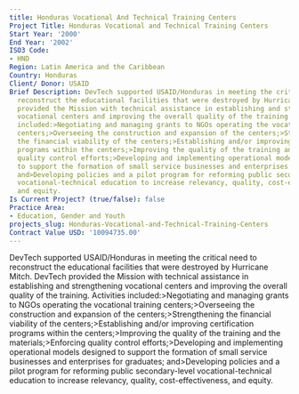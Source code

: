```yaml
---
title: Honduras Vocational And Technical Training Centers
Project Title: Honduras Vocational and Technical Training Centers
Start Year: '2000'
End Year: '2002'
ISO3 Code:
- HND
Region: Latin America and the Caribbean
Country: Honduras
Client/ Donor: USAID
Brief Description: DevTech supported USAID/Honduras in meeting the critical need to
  reconstruct the educational facilities that were destroyed by Hurricane Mitch. DevTech
  provided the Mission with technical assistance in establishing and strengthening
  vocational centers and improving the overall quality of the training. Activities
  included:>Negotiating and managing grants to NGOs operating the vocational training
  centers;>Overseeing the construction and expansion of the centers;>Strengthening
  the financial viability of the centers;>Establishing and/or improving certification
  programs within the centers;>Improving the quality of the training and the materials;>Enforcing
  quality control efforts;>Developing and implementing operational models designed
  to support the formation of small service businesses and enterprises for graduates;
  and>Developing policies and a pilot program for reforming public secondary-level
  vocational-technical education to increase relevancy, quality, cost-effectiveness,
  and equity.
Is Current Project? (true/false): false
Practice Area:
- Education, Gender and Youth
projects_slug: Honduras-Vocational-and-Technical-Training-Centers
Contract Value USD: '10094735.00'
---
```


DevTech supported USAID/Honduras in meeting the critical need to reconstruct the educational facilities that were destroyed by Hurricane Mitch. DevTech provided the Mission with technical assistance in establishing and strengthening vocational centers and improving the overall quality of the training. Activities included:>Negotiating and managing grants to NGOs operating the vocational training centers;>Overseeing the construction and expansion of the centers;>Strengthening the financial viability of the centers;>Establishing and/or improving certification programs within the centers;>Improving the quality of the training and the materials;>Enforcing quality control efforts;>Developing and implementing operational models designed to support the formation of small service businesses and enterprises for graduates; and>Developing policies and a pilot program for reforming public secondary-level vocational-technical education to increase relevancy, quality, cost-effectiveness, and equity.